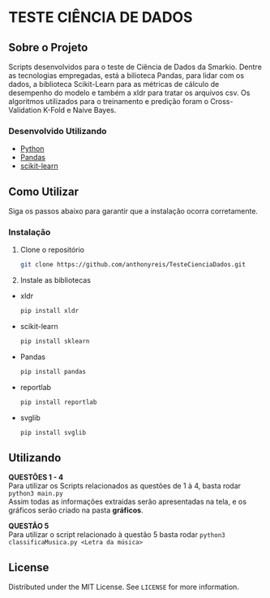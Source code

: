 # TESTE CIÊNCIA DE DADOS

<!-- ABOUT THE PROJECT -->
## Sobre o Projeto

Scripts desenvolvidos para o teste de Ciência de Dados da Smarkio. Dentre as tecnologias empregadas, está a bilioteca Pandas, para lidar com os dados, a biblioteca Scikit-Learn para as métricas de cálculo de desempenho do modelo e também a xldr para tratar os arquivos csv. Os algoritmos utilizados para o treinamento e predição foram o Cross-Validation K-Fold e Naive Bayes.

### Desenvolvido Utilizando

* [Python](https://www.python.org/)
* [Pandas](https://pandas.pydata.org/)
* [scikit-learn](https://scikit-learn.org/stable/)



<!-- GETTING STARTED -->
## Como Utilizar

Siga os passos abaixo para garantir que a instalação ocorra corretamente.


### Instalação

1. Clone o repositório
   ```sh
   git clone https://github.com/anthonyreis/TesteCienciaDados.git
   ```
2. Instale as bibliotecas
* xldr
   ```sh
   pip install xldr
   ```
* scikit-learn
   ```sh
   pip install sklearn
   ```
* Pandas
   ```sh
   pip install pandas
   ``` 
* reportlab
   ```sh
   pip install reportlab
   ``` 
* svglib
   ```sh
   pip install svglib
   ``` 

<!-- USAGE EXAMPLES -->
## Utilizando

<b>QUESTÕES 1 - 4</b><br>
Para utilizar os Scripts relacionados as questões de 1 à 4, basta rodar ``` python3 main.py ```<br>
Assim todas as informações extraidas serão apresentadas na tela, e os gráficos serão criado na pasta <b>gráficos</b>.

<b>QUESTÃO 5</b><br>
Para utilizar o script relacionado à questão 5 basta rodar ```python3 classificaMusica.py <Letra da música>```


<!-- LICENSE -->
## License

Distributed under the MIT License. See `LICENSE` for more information.
